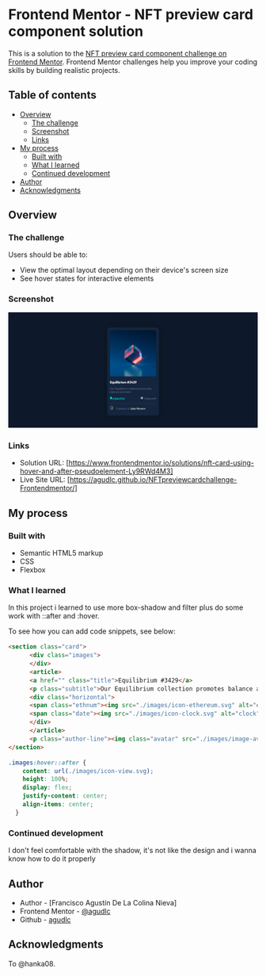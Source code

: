 # Frontend Mentor - NFT preview card component solution

This is a solution to the [NFT preview card component challenge on Frontend Mentor](https://www.frontendmentor.io/challenges/nft-preview-card-component-SbdUL_w0U). Frontend Mentor challenges help you improve your coding skills by building realistic projects. 

## Table of contents

- [Overview](#overview)
  - [The challenge](#the-challenge)
  - [Screenshot](#screenshot)
  - [Links](#links)
- [My process](#my-process)
  - [Built with](#built-with)
  - [What I learned](#what-i-learned)
  - [Continued development](#continued-development)
- [Author](#author)
- [Acknowledgments](#acknowledgments)


## Overview

### The challenge

Users should be able to:

- View the optimal layout depending on their device's screen size
- See hover states for interactive elements

### Screenshot

![](./images/nft-card-challenge.png)

### Links

- Solution URL: [https://www.frontendmentor.io/solutions/nft-card-using-hover-and-after-pseudoelement-Ly9RWd4M3]
- Live Site URL: [https://agudlc.github.io/NFTpreviewcardchallenge-Frontendmentor/]
## My process

### Built with

- Semantic HTML5 markup
- CSS
- Flexbox

### What I learned

In this project i learned to use more box-shadow and filter plus do some work with ::after and :hover.

To see how you can add code snippets, see below:

```html
<section class="card">
      <div class="images">
      </div>
      <article>
      <a href="" class="title">Equilibrium #3429</a>
      <p class="subtitle">Our Equilibrium collection promotes balance and calm.</p>  
      <div class="horizontal">
      <span class="ethnum"><img src="./images/icon-ethereum.svg" alt="ethlogo"> 0.041 ETH</span>
      <span class="date"><img src="./images/icon-clock.svg" alt="clock"> 3 days left</span>
      </div>
      </article>  
      <p class="author-line"><img class="avatar" src="./images/image-avatar.png" alt="avatar">Creation of <a href="" class="author">Jules Wyvern</a></p>
</section>
```
```css
.images:hover::after {
    content: url(./images/icon-view.svg);
    height: 100%;
    display: flex;
    justify-content: center;
    align-items: center;
  }
```

### Continued development

I don't feel comfortable with the shadow, it's not like the design and i wanna know how to do it properly

## Author

- Author - [Francisco Agustín De La Colina Nieva]
- Frontend Mentor - [@agudlc](https://www.frontendmentor.io/profile/agudlc)
- Github - [agudlc](https://www.github.com/agudlc)

## Acknowledgments

To @hanka08.